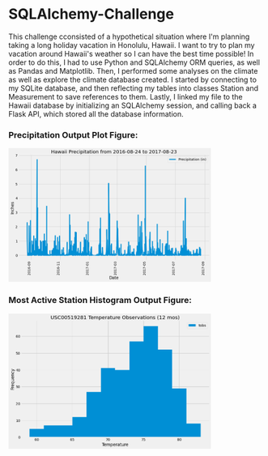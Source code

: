 # SQLAlchemy-Challenge

This challenge cconsisted of a hypothetical situation where I'm planning taking a long holiday vacation in Honolulu, Hawaii. I want to try to plan my vacation around Hawaii's weather so I can have the best time possible! In order to do this, I had to use Python and SQLAlchemy ORM queries, as well as Pandas and Matplotlib. Then, I performed some analyses on the climate as well as explore the climate database created. I started by connecting to my SQLite database, and then reflecting my tables into classes Station and Measurement to save references to them. Lastly, I linked my file to the Hawaii database by initializing an SQLAlchemy session, and calling back a Flask API, which stored all the database information. 

### Precipitation Output Plot Figure:

<img src="Resources/Precipitation_Inches_vs_Date.png" alt="Precipitation Chart" width="400">

### Most Active Station Histogram Output Figure:

<img src="Resources/USC00519281_Histogram.png" alt="Most Active Station Histogram" width="400">
